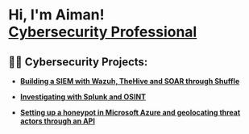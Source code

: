 <h1>Hi, I'm Aiman! <br/><a href="https://www.linkedin.com/in/aiman-ra">Cybersecurity Professional</a>

<h2>👨‍💻 Cybersecurity Projects:</h2>

- [<b>Building a SIEM with Wazuh, TheHive and SOAR through Shuffle</b>](https://github.com/Aiman-Ra/Setting-Up-SOAR-SIEM)

- [<b>Investigating with Splunk and OSINT</b>](https://github.com/Aiman-Ra/Investigating-with-Splunk-and-OSINT)

- [<b>Setting up a honeypot in Microsoft Azure and geolocating threat actors through an API</b>](https://github.com/Aiman-Ra/Setting-Up-a-Honeypot-in-Azure/tree/main)




<!--
**joshmadakor1/joshmadakor1** is a ✨ _special_ ✨ repository because its `README.md` (this file) appears on your GitHub profile.

Here are some ideas to get you started:

- 🔭 I’m currently working on ...
- 🌱 I’m currently learning ...
- 👯 I’m looking to collaborate on ...
- 🤔 I’m looking for help with ...
- 💬 Ask me about ...
- 📫 How to reach me: ...
- 😄 Pronouns: ...
- ⚡ Fun fact: ...
-->
